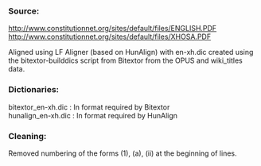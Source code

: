 ### Source:  
http://www.constitutionnet.org/sites/default/files/ENGLISH.PDF
http://www.constitutionnet.org/sites/default/files/XHOSA.PDF

Aligned using LF Aligner (based on HunAlign) with en-xh.dic created using the bitextor-builddics script from Bitextor from the OPUS and wiki\_titles data.  

### Dictionaries:  
bitextor\_en-xh.dic : In format required by Bitextor  
hunalign\_en-xh.dic : In format required by HunAlign  

### Cleaning:    
Removed numbering of the forms (1), (a), (ii) at the beginning of lines.
